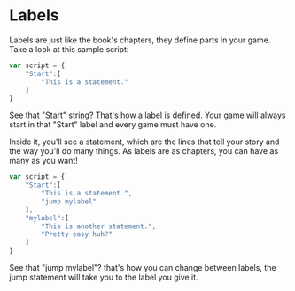 # Labels

Labels are just like the book's chapters, they define parts in your game. Take a look at this sample script:

```javascript
var script = {
    "Start":[
        "This is a statement."
    ]
}
```

See that "Start" string? That's how a label is defined. Your game will always start in that "Start" label and every game must have one.

Inside it, you'll see a statement, which are the lines that tell your story and the way you'll do many things. As labels are as chapters, you can have as many as you want!

```javascript
var script = {
    "Start":[
        "This is a statement.",
        "jump mylabel"
    ],
    "mylabel":[
        "This is another statement.",
        "Pretty easy huh?"
    ]
}
```

See that "jump mylabel"? that's how you can change between labels, the jump statement will take you to the label you give it.


